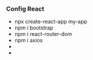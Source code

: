 ###  Config React

<ul>
<li>npx create-react-app my-app</li>
<li>npm i bootstrap</li>
<li>npm i react-router-dom</li>
<li>npm i axios</li>
<li></li>
<li></li>
</ul>